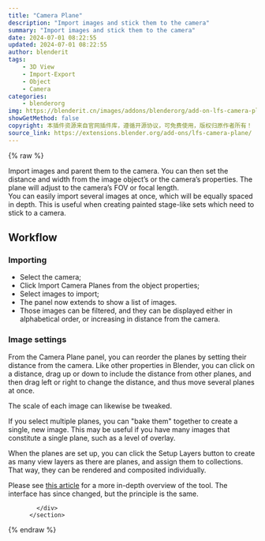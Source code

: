 ```yaml
---
title: "Camera Plane"
description: "Import images and stick them to the camera"
summary: "Import images and stick them to the camera"
date: 2024-07-01 08:22:55
updated: 2024-07-01 08:22:55
author: blenderit
tags: 
    - 3D View
    - Import-Export
    - Object
    - Camera
categories:
    - blenderorg
img: https://blenderit.cn/images/addons/blenderorg/add-on-lfs-camera-plane-v1.5.1.png
showGetMethod: false
copyright: 本插件资源来自官网插件库，遵循开源协议，可免费使用，版权归原作者所有！
source_link: https://extensions.blender.org/add-ons/lfs-camera-plane/
---
```


{% raw %}
<section id="about" class="mt-3">
            <div class="box style-rich-text">
              <p>Import images and parent them to the camera. You can then set the
distance and width from the image object’s or the camera’s properties.
The plane will adjust to the camera’s FOV or focal length.<br>
You can easily import several images at once, which will be equally
spaced in depth. This is useful when creating painted stage-like sets
which need to stick to a camera.</p>
<h2>Workflow</h2>
<h3>Importing</h3>
<ul>
<li>Select the camera;</li>
<li>Click Import Camera Planes from the object properties;</li>
<li>Select images to import;</li>
<li>The panel now extends to show a list of images.</li>
<li>Those images can be filtered, and they can be displayed either in
alphabetical order, or increasing in distance from the camera.</li>
</ul>
<h3>Image settings</h3>
<p>From the Camera Plane panel, you can reorder the planes by setting
their distance from the camera. Like other properties in Blender, you
can click on a distance, drag up or down to include the distance from
other planes, and then drag left or right to change the distance, and
thus move several planes at once.</p>
<p>The scale of each image can likewise be tweaked.</p>
<p>If you select multiple planes, you can "bake them" together to create
a single, new image. This may be useful if you have many images that
constitute a single plane, such as a level of overlay.</p>
<p>When the planes are set up, you can click the Setup Layers button to
create as many view layers as there are planes, and assign them to
collections. That way, they can be rendered and composited individually.</p>
<p>Please see <a rel="nofollow noopener noreferrer external" target="_blank" href="https://lacuisine.tech/cameraplane-a-tool-for-2d-sets/">this
article</a>
for a more in-depth overview of the tool. The interface has since
changed, but the principle is the same.</p>

            </div>
          </section>
<div style="display: none">blenderorg</div>
{% endraw %}